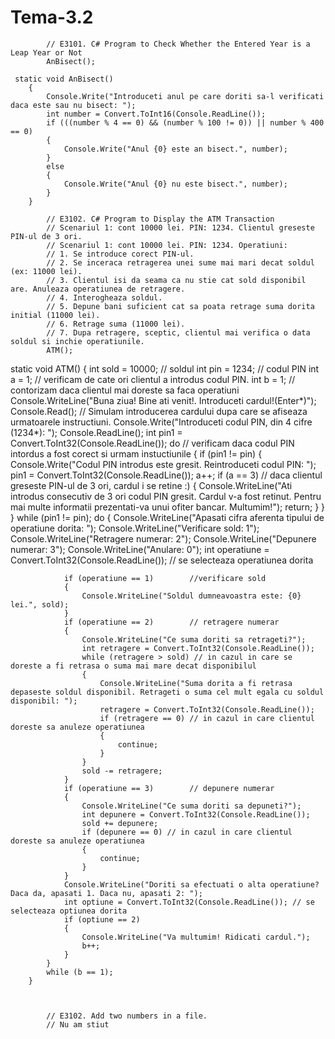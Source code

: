 # Tema-3.2

            // E3101. C# Program to Check Whether the Entered Year is a Leap Year or Not
            AnBisect();
            
     static void AnBisect()
        {
            Console.Write("Introduceti anul pe care doriti sa-l verificati daca este sau nu bisect: ");
            int number = Convert.ToInt16(Console.ReadLine());
            if (((number % 4 == 0) && (number % 100 != 0)) || number % 400 == 0)
            {
                Console.Write("Anul {0} este an bisect.", number);
            }
            else
            {
                Console.Write("Anul {0} nu este bisect.", number);
            }
        }
        
            // E3102. C# Program to Display the ATM Transaction
            // Scenariul 1: cont 10000 lei. PIN: 1234. Clientul greseste PIN-ul de 3 ori.
            // Scenariul 1: cont 10000 lei. PIN: 1234. Operatiuni:
            // 1. Se introduce corect PIN-ul.
            // 2. Se inceraca retragerea unei sume mai mari decat soldul (ex: 11000 lei).
            // 3. Clientul isi da seama ca nu stie cat sold disponibil are. Anuleaza operatiunea de retragere.
            // 4. Interogheaza soldul.
            // 5. Depune bani suficient cat sa poata retrage suma dorita initial (11000 lei).
            // 6. Retrage suma (11000 lei).
            // 7. Dupa retragere, sceptic, clientul mai verifica o data soldul si inchie operatiunile.
            ATM();

static void ATM()
        {
            int sold = 10000;       // soldul
            int pin = 1234;         // codul PIN
            int a = 1;              // verificam de cate ori clientul a introdus codul PIN.
            int b = 1;              // contorizam daca clientul mai doreste sa faca operatiuni
            Console.WriteLine("Buna ziua! Bine ati venit!. Introduceti cardul!(Enter*)");
            Console.Read();         // Simulam introducerea cardului dupa care se afiseaza urmatoarele instructiuni.
            Console.Write("Introduceti codul PIN, din 4 cifre (1234*): ");
            Console.ReadLine();
            int pin1 = Convert.ToInt32(Console.ReadLine());
            do                      // verificam daca codul PIN intordus a fost corect si urmam instuctiunile
            {
                if (pin1 != pin)
                {
                    Console.Write("Codul PIN introdus este gresit. Reintroduceti codul PIN: ");
                    pin1 = Convert.ToInt32(Console.ReadLine());
                    a++;
                    if (a == 3)     // daca clientul greseste PIN-ul de 3 ori, cardul i se retine :)
                    {
                        Console.WriteLine("Ati introdus consecutiv de 3 ori codul PIN gresit. Cardul v-a fost retinut. Pentru mai multe informatii prezentati-va unui ofiter bancar. Multumim!");
                        return;
                    }
                }
            }
            while (pin1 != pin);
            do
            {
                Console.WriteLine("Apasati cifra aferenta tipului de operatiune dorita: ");
                Console.WriteLine("Verificare sold: 1");
                Console.WriteLine("Retragere numerar: 2");
                Console.WriteLine("Depunere numerar: 3");
                Console.WriteLine("Anulare: 0");
                int operatiune = Convert.ToInt32(Console.ReadLine()); // se selecteaza operatiunea dorita

                if (operatiune == 1)        //verificare sold
                {
                    Console.WriteLine("Soldul dumneavoastra este: {0} lei.", sold);
                }
                if (operatiune == 2)        // retragere numerar
                {
                    Console.WriteLine("Ce suma doriti sa retrageti?");
                    int retragere = Convert.ToInt32(Console.ReadLine());
                    while (retragere > sold) // in cazul in care se doreste a fi retrasa o suma mai mare decat disponibilul
                    {
                        Console.WriteLine("Suma dorita a fi retrasa depaseste soldul disponibil. Retrageti o suma cel mult egala cu soldul disponibil: ");
                        retragere = Convert.ToInt32(Console.ReadLine());
                        if (retragere == 0) // in cazul in care clientul doreste sa anuleze operatiunea
                        {
                            continue;
                        }
                    }
                    sold -= retragere;
                }
                if (operatiune == 3)        // depunere numerar
                {
                    Console.WriteLine("Ce suma doriti sa depuneti?");
                    int depunere = Convert.ToInt32(Console.ReadLine());
                    sold += depunere;
                    if (depunere == 0) // in cazul in care clientul doreste sa anuleze operatiunea
                    {
                        continue;
                    }
                }
                Console.WriteLine("Doriti sa efectuati o alta operatiune? Daca da, apasati 1. Daca nu, apasati 2: ");
                int optiune = Convert.ToInt32(Console.ReadLine()); // se selecteaza optiunea dorita
                if (optiune == 2)
                {
                    Console.WriteLine("Va multumim! Ridicati cardul.");
                    b++;
                }
            }
            while (b == 1);
        }
        
        
        
            // E3102. Add two numbers in a file. 
            // Nu am stiut
            
            
            
       


        
